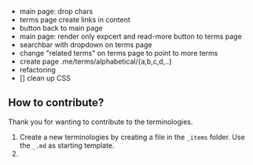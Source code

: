 - main page: drop chars
- terms page create links in content
- button back to main page
- main page: render only expcert and read-more button to terms page
- searchbar with dropdown on terms page
- change "related terms" on terms page to point to more terms
- create page .me/terms/alphabetical/{a,b,c,d,..}
- refactoring
- [] clean up CSS

## How to contribute?

Thank you for wanting to contribute to the terminologies.

1. Create a new terminologies by creating a file in the `_items` folder. Use the `_.md` as starting template.
2.
